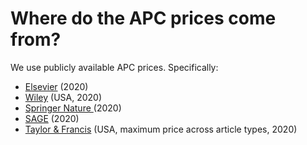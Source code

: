 # Where do the APC prices come from?

We use publicly available APC prices. Specifically:

* [Elsevier](https://www.elsevier.com/about/policies/pricing) (2020)
* [Wiley](https://authorservices.wiley.com/author-resources/Journal-Authors/open-access/article-publication-charges.html) (USA, 2020)
* [Springer Nature ](https://www.springernature.com/gp/open-research/journals-books/journals)(2020)
* [SAGE](https://us.sagepub.com/en-us/nam/sage-choice-journal-and-pricing-exceptions) (2020)
* [Taylor & Francis](https://authorservices.taylorandfrancis.com/publishing-open-access/open-access-cost-finder/) (USA, maximum price across article types, 2020)
